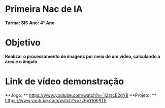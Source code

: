 # Primeira Nac de IA
**Turma: SIS**
**Ano: 4° Ano**
# Objetivo
**Realizar o processamento de imagens por meio de um vídeo, calculando a área e o ângulo**
# Link de vídeo demonstração
**Jogo: ** https://www.youtube.com/watch?v=1I2zrcE2gY8
**Projeto: ** https://www.youtube.com/watch?v=7z6pY8BPITE
